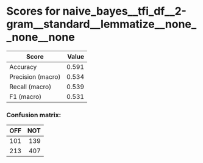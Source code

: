 # Scores for naive_bayes__tfi_df__2-gram__standard__lemmatize__none__none__none
|      Score      |Value|
|-----------------|----:|
|Accuracy         |0.591|
|Precision (macro)|0.534|
|Recall (macro)   |0.539|
|F1 (macro)       |0.531|

### Confusion matrix:
|OFF|NOT|
|--:|--:|
|101|139|
|213|407|
